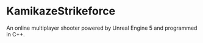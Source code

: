 # KamikazeStrikeforce
An online multiplayer shooter powered by Unreal Engine 5 and programmed in C++.
